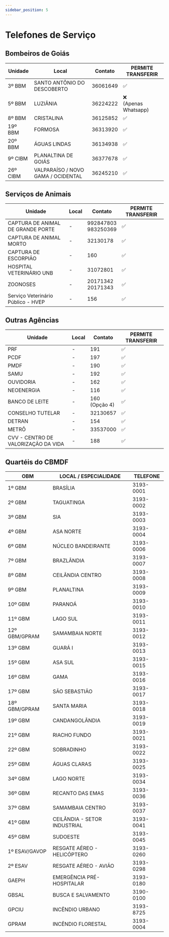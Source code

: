 ```yaml
---
sidebar_position: 5
---
```


# Telefones de Serviço

## Bombeiros de Goiás

| Unidade | Local                                  | Contato | PERMITE TRANSFERIR |
|---------|----------------------------------------|---------|---------|
| 3º BBM | SANTO ANTÔNIO DO DESCOBERTO | 36061649|✅|
| 5º BBM | LUZIÂNIA | 36224222|❌<br/>(Apenas Whatsapp)|
| 8º BBM | CRISTALINA | 36125852|✅|
| 19º BBM | FORMOSA | 36313920|✅|
| 20º BBM | ÁGUAS LINDAS | 36134938|✅|
| 9º CIBM | PLANALTINA DE GOIÁS | 36377678|✅|
| 26º CIBM | VALPARAÍSO / NOVO GAMA / OCIDENTAL |	36245210|✅|

## Serviços de Animais
| Unidade | Local   | Contato | PERMITE TRANSFERIR |
|---------|---------|---------|--------------------|
| CAPTURA DE ANIMAL DE GRANDE PORTE |  - | 992847803<br/>983250369 | ✅|
| CAPTURA DE ANIMAL MORTO |  - | 32130178 | ✅|
| CAPTURA DE ESCORPIÃO |  - | 160 | ✅|
| HOSPITAL VETERINÁRIO UNB |  - | 31072801 | ✅|
| ZOONOSES |  - | 20171342<br/>20171343 |✅| 
|Serviço Veterinário Público - HVEP | - | 156|✅| 

## Outras Agências
| Unidade | Local   | Contato | PERMITE TRANSFERIR |
|---------|---------|---------|--------------------|
| PRF | - | 191 |✅|
| PCDF |  - | 197 |✅|
| PMDF |  - | 190 |✅|
| SAMU |  - | 192 |✅|
| OUVIDORIA | - | 162|✅|
| NEOENERGIA |  - | 116 |✅|
| BANCO DE LEITE | - | 160<br/>(Opção 4) |✅|
| CONSELHO TUTELAR |  - | 32130657 | ✅|
| DETRAN |  - | 154 | ✅|
| METRÔ |  - | 33537000 |✅| 
| CVV - CENTRO DE VALORIZAÇÃO DA VIDA |  - | 188 | ✅|


## Quartéis do CBMDF

| OBM             | LOCAL / ESPECIALIDADE             | TELEFONE   |
|-----------------|----------------------------------|------------|
| 1º GBM          | BRASÍLIA                         | 3193-0001  |
| 2º GBM          | TAGUATINGA                       | 3193-0002  |
| 3º GBM          | SIA                              | 3193-0003  |
| 4º GBM          | ASA NORTE                        | 3193-0004  |
| 6º GBM          | NÚCLEO BANDEIRANTE               | 3193-0006  |
| 7º GBM          | BRAZLÂNDIA                       | 3193-0007  |
| 8º GBM          | CEILÂNDIA CENTRO                 | 3193-0008  |
| 9º GBM          | PLANALTINA                       | 3193-0009  |
| 10º GBM         | PARANOÁ                          | 3193-0010  |
| 11º GBM         | LAGO SUL                         | 3193-0011  |
| 12º GBM/GPRAM  | SAMAMBAIA NORTE                  | 3193-0012  |
| 13º GBM         | GUARÁ I                          | 3193-0013  |
| 15º GBM         | ASA SUL                          | 3193-0015  |
| 16º GBM         | GAMA                             | 3193-0016  |
| 17º GBM         | SÃO SEBASTIÃO                    | 3193-0017  |
| 18º GBM/GPRAM  | SANTA MARIA                      | 3193-0018  |
| 19º GBM         | CANDANGOLÂNDIA                   | 3193-0019  |
| 21º GBM         | RIACHO FUNDO                     | 3193-0021  |
| 22º GBM         | SOBRADINHO                       | 3193-0022  |
| 25º GBM         | ÁGUAS CLARAS                     | 3193-0025  |
| 34º GBM         | LAGO NORTE                       | 3193-0034  |
| 36º GBM         | RECANTO DAS EMAS                 | 3193-0036  |
| 37º GBM         | SAMAMBAIA CENTRO                 | 3193-0037  |
| 41º GBM         | CEILÂNDIA - SETOR INDUSTRIAL     | 3193-0041  |
| 45º GBM         | SUDOESTE                         | 3193-0045  |
| 1º ESAV/GAVOP  | RESGATE AÉREO - HELICÓPTERO      | 3193-0260  |
| 2º ESAV        | RESGATE AÉREO - AVIÃO            | 3193-0298  |
| GAEPH           | EMERGÊNCIA PRÉ-HOSPITALAR        | 3193-0180  |
| GBSAL           | BUSCA E SALVAMENTO               | 3190-0100  |
| GPCIU           | INCÊNDIO URBANO                  | 3193-8725  |
| GPRAM           | INCÊNDIO FLORESTAL               | 3193-0004  |
